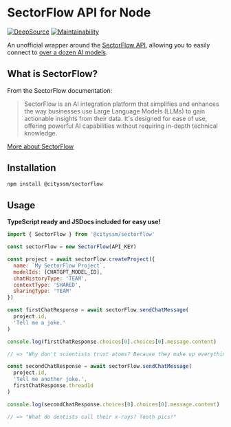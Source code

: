 # SectorFlow API for Node

[![DeepSource](https://app.deepsource.com/gh/cityssm/node-sectorflow.svg/?label=active+issues&show_trend=true&token=JNfvxWju1bt6LN1oizyHvJ2Q)](https://app.deepsource.com/gh/cityssm/node-sectorflow/)
[![Maintainability](https://api.codeclimate.com/v1/badges/879123fd71a505a3484c/maintainability)](https://codeclimate.com/github/cityssm/node-sectorflow/maintainability)

An unofficial wrapper around the [SectorFlow API](https://docs.sectorflowai.com/reference),
allowing you to easily connect to [over a dozen AI models](https://docs.sectorflowai.com/docs/available-models).

## What is SectorFlow?

From the SectorFlow documentation:

> SectorFlow is an AI integration platform that simplifies and enhances the way businesses use Large Language Models (LLMs) to gain actionable insights from their data. It's designed for ease of use, offering powerful AI capabilities without requiring in-depth technical knowledge.

[More about SectorFlow](https://sectorflow.ai/)

## Installation

```sh
npm install @cityssm/sectorflow
```

## Usage

**TypeScript ready and JSDocs included for easy use!**

```javascript
import { SectorFlow } from '@cityssm/sectorflow'

const sectorFlow = new SectorFlow(API_KEY)

const project = await sectorFlow.createProject({
  name: `My SectorFlow Project`,
  modelIds: [CHATGPT_MODEL_ID],
  chatHistoryType: 'TEAM',
  contextType: 'SHARED',
  sharingType: 'TEAM'
})

const firstChatResponse = await sectorFlow.sendChatMessage(
  project.id,
  'Tell me a joke.'
)

console.log(firstChatResponse.choices[0].choices[0].message.content)

// => "Why don't scientists trust atoms? Because they make up everything!"

const secondChatResponse = await sectorFlow.sendChatMessage(
  project.id,
  'Tell me another joke.',
  firstChatResponse.threadId
)

console.log(secondChatResponse.choices[0].choices[0].message.content)

// => "What do dentists call their x-rays? Tooth pics!"
```
